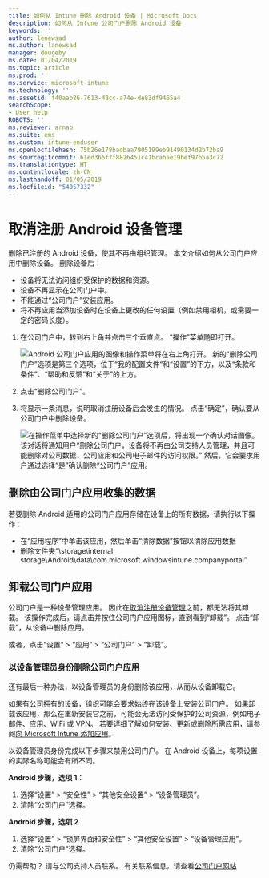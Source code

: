 ```yaml
---
title: 如何从 Intune 删除 Android 设备 | Microsoft Docs
description: 如何从 Intune 公司门户删除 Android 设备
keywords: ''
author: lenewsad
ms.author: lanewsad
manager: dougeby
ms.date: 01/04/2019
ms.topic: article
ms.prod: ''
ms.service: microsoft-intune
ms.technology: ''
ms.assetid: f40aab26-7613-48cc-a74e-de83df9465a4
searchScope:
- User help
ROBOTS: ''
ms.reviewer: arnab
ms.suite: ems
ms.custom: intune-enduser
ms.openlocfilehash: 75b26e178badbaa7905199eb91490134d2b72ba9
ms.sourcegitcommit: 61ed365f7f8826451c41bcab5e19bef97b5a3c72
ms.translationtype: HT
ms.contentlocale: zh-CN
ms.lasthandoff: 01/05/2019
ms.locfileid: "54057332"
---
```

# <a name="unenroll-your-android-device-from-management"></a>取消注册 Android 设备管理  

删除已注册的 Android 设备，使其不再由组织管理。 本文介绍如何从公司门户应用中删除设备。 删除设备后：  

* 设备将无法访问组织受保护的数据和资源。
* 设备不再显示在公司门户中。
* 不能通过“公司门户”安装应用。
* 将不再应用当添加设备时在设备上更改的任何设置（例如禁用相机，或需要一定的密码长度）。  

1. 在公司门户中，转到右上角并点击三个垂直点。 “操作”菜单随即打开。

   ![Android 公司门户应用的图像和操作菜单将在右上角打开。 新的“删除公司门户”选项是第三个选项，位于“我的配置文件“和“设置”的下方，以及“条款和条件”、“帮助和反馈”和“关于”的上方。](./media/android_remove_cp_menu_action_after_1705.png)

2. 点击“删除公司门户”。  

3. 将显示一条消息，说明取消注册设备后会发生的情况。 点击“确定”，确认要从公司门户中删除设备。

   ![在操作菜单中选择新的“删除公司门户”选项后，将出现一个确认对话图像。 该对话将通知用户“删除公司门户，设备将不再由公司支持人员管理，并且可能删除对公司数据、公司应用和公司电子邮件的访问权限。” 然后，它会要求用户通过选择“是”确认删除“公司门户”应用。](./media/android_remove_cp_menu_confirmation_after_1705.png)

## <a name="removing-data-collected-by-the-company-portal-app"></a>删除由公司门户应用收集的数据  

若要删除 Android 适用的公司门户应用存储在设备上的所有数据，请执行以下操作：

-   在“应用程序”中单击该应用，然后单击“清除数据”按钮以清除应用数据
-   删除文件夹“\storage\internal storage\Android\data\com.microsoft.windowsintune.companyportal”

## <a name="uninstall-the-company-portal-app"></a>卸载公司门户应用  
公司门户是一种设备管理应用。 因此在[取消注册设备管理](unenroll-your-device-from-intune-android.md#unenroll-your-android-device-from-management)之前，都无法将其卸载。 该操作完成后，请点击并按住公司门户应用图标，直到看到“卸载”。 点击“卸载”，从设备中删除应用。  

或者，点击“设置” > “应用” > “公司门户” > “卸载”。  

### <a name="remove-company-portal-app-as-device-administrator"></a>以设备管理员身份删除公司门户应用  
还有最后一种办法，以设备管理员的身份删除该应用，从而从设备卸载它。  

如果有公司拥有的设备，组织可能会要求始终在该设备上安装公司门户。 如果卸载该应用，那么在重新安装它之前，可能会无法访问受保护的公司资源，例如电子邮件、应用、WiFi 或 VPN。 若要详细了解如何安装、更新或删除所需应用，请参阅[向 Microsoft Intune 添加应用](https://docs.microsoft.com/intune/apps-add#apps-that-are-added-automatically-by-intune)。  

以设备管理员身份完成以下步骤来禁用公司门户。 在 Android 设备上，每项设置的实际名称可能会有所不同。  

**Android 步骤，选项 1**：  
1. 选择“设置” > “安全性” > “其他安全设置” > “设备管理员”。  
2. 清除“公司门户”选择。  

**Android 步骤，选项 2**：  
1. 选择“设置” > “锁屏界面和安全性” > “其他安全设置” > “设备管理应用”。  
2. 清除“公司门户”选择。    

仍需帮助？ 请与公司支持人员联系。 有关联系信息，请查看[公司门户网站](https://go.microsoft.com/fwlink/?linkid=2010980)
